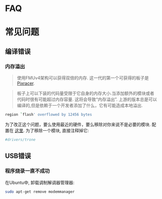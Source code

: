 # FAQ

# 常见问题

## 编译错误

### 内存溢出



> 使用FMUv4架构可以获得双倍的内存. 这一代的第一个可获得的板子是 [Pixracer](http://dev.px4.io/hardware-pixracer.html).




> 板子上可以下装的代码量受限于它自身的内存大小.当添加额外的模块或者代码时很有可能超过内存容量. 这将会导致“内存溢出”. 上游的版本总是可以编译的,但是依赖于一个开发者添加了什么，它有可能造成本地溢出.

<div class="host-code"></div>

```sh
region `flash' overflowed by 12456 bytes
```

为了改正这个问题，要么使用最近的硬件，要么移除对你来说不是必要的模块. 配置在 [这里](https://github.com/PX4/Firmware/tree/master/cmake/configs). 为了移除一个模块, 直接注释掉它:

<div class="host-code"></div>

```cmake
#drivers/trone
```

## USB错误

### 程序烧录一直不成功

在Ubuntu中, 卸载调制解调器管理器:

```sh
sudo apt-get remove modemmanager
```
